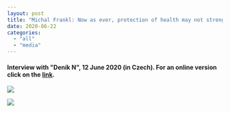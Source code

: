 ```yaml
---
layout: post
title: "Michal Frankl: Now as ever, protection of health may not strengthen nationalism and racism"
date: 2020-06-22
categories: 
  - "all"
  - "media"
---
```


#### Interview with "Deník N", 12 June 2020 (in Czech). For an online version click on the [link](https://denikn.cz/375799/znovu-jde-o-to-aby-ochrana-zdravi-nevedla-k-posileni-nacionalismu-a-rasismu/).

![](/assets/images/Frankl_2020_Znovu_jde_o_to_aby_ochrana_hranic_nevedla_k_rasismu-page-001-150x150.jpg)

![](/assets/images/Frankl_2020_Znovu_jde_o_to_aby_ochrana_hranic_nevedla_k_rasismu-page-002-150x150.jpg)
